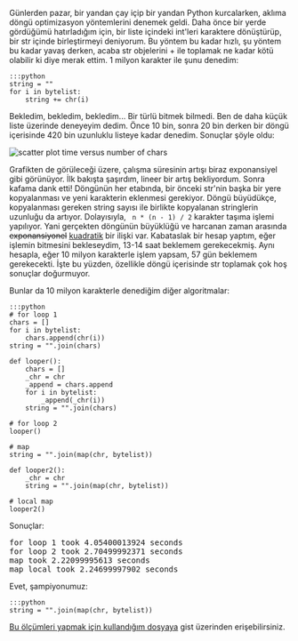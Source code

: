 <!-- 
.. description: Döngü içerisinde str objelerini toplamak çok uzun sürüyor. En hızlı şekilde string birleştirmek için map ve join kullanın.
.. date: 2013/10/27 15:27
.. title: Neden str toplamamalısınız
.. slug: neden-str-toplamamalisiniz
-->


Günlerden pazar, bir yandan çay içip bir yandan Python kurcalarken, aklıma döngü optimizasyon
yöntemlerini denemek geldi. Daha önce bir yerde gördüğümü hatırladığım için, bir liste içindeki
int'leri karaktere dönüştürüp, bir str içinde birleştirmeyi deniyorum. Bu yöntem bu kadar hızlı,
şu yöntem bu kadar yavaş derken, acaba str objelerini + ile toplamak
ne kadar kötü olabilir ki diye merak ettim. 1 milyon karakter ile şunu denedim: <!-- TEASER_END -->

	:::python
	string = ""
	for i in bytelist:
		string += chr(i)
		
Bekledim, bekledim, bekledim... Bir türlü bitmek bilmedi. Ben de daha küçük liste üzerinde
deneyeyim dedim. Önce 10 bin, sonra 20 bin derken bir döngü içerisinde 420 bin uzunluklu
listeye kadar denedim. Sonuçlar şöyle oldu:

![scatter plot time versus number of chars](/images/scatter.png)

Grafikten de görüleceği üzere, çalışma süresinin artışı biraz exponansiyel gibi görünüyor.
İlk bakışta şaşırdım, lineer bir artış bekliyordum. Sonra kafama dank etti! Döngünün
her etabında, bir önceki str'nin başka bir yere kopyalanması ve yeni karakterin eklenmesi
gerekiyor. Döngü büyüdükçe, kopyalanması gereken string sayısı ile birlikte
kopyalanan stringlerin uzunluğu da artıyor. Dolayısıyla, ` n * (n - 1) / 2` karakter taşıma
işlemi yapılıyor. Yani gerçekten döngünün büyüklüğü ve harcanan zaman arasında <del>exponansiyonel</del> <ins>kuadratik</ins>
bir ilişki var. Kabataslak bir hesap yaptım, eğer işlemin bitmesini bekleseydim, 13-14 saat
beklemem gerekecekmiş. Aynı hesapla, eğer 10 milyon karakterle işlem yapsam, 57 gün beklemem
gerekecekti. İşte bu yüzden, özellikle döngü içerisinde str toplamak çok hoş sonuçlar doğurmuyor.

Bunlar da 10 milyon karakterle denediğim diğer algoritmalar:

	:::python
	# for loop 1
	chars = []
	for i in bytelist:
		chars.append(chr(i))
	string = "".join(chars)

	def looper():
		chars = []
		_chr = chr
		_append = chars.append
		for i in bytelist:
			_append(_chr(i))
		string = "".join(chars)

	# for loop 2
	looper()

	# map
	string = "".join(map(chr, bytelist))

	def looper2():
		_chr = chr
		string = "".join(map(chr, bytelist))

	# local map
	looper2()

Sonuçlar:

<pre>
for loop 1 took 4.05400013924 seconds
for loop 2 took 2.70499992371 seconds
map took 2.22099995613 seconds
map local took 2.24699997902 seconds
</pre>

Evet, şampiyonumuz:

	:::python
	string = "".join(map(chr, bytelist))
	
[Bu ölçümleri yapmak için kullandığım dosyaya](https://gist.github.com/yasar11732/7181985) gist üzerinden erişebilirsiniz.


<script type="text/javascript">
    /* * * CONFIGURATION VARIABLES: EDIT BEFORE PASTING INTO YOUR WEBPAGE * * */
    var disqus_shortname = 'knulphaller'; // required: replace example with your forum shortname

    /* * * DON'T EDIT BELOW THIS LINE * * */
    (function () {
        var s = document.createElement('script'); s.async = true;
        s.type = 'text/javascript';
        s.src = '//' + disqus_shortname + '.disqus.com/count.js';
        (document.getElementsByTagName('HEAD')[0] || document.getElementsByTagName('BODY')[0]).appendChild(s);
    }());
    </script>